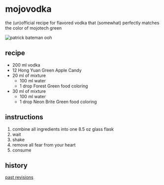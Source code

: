 # mojovodka

the (un)official recipe for flavored vodka that (somewhat) perfectly matches the color of mojotech green

![patrick bateman ooh](https://i.kym-cdn.com/photos/images/newsfeed/001/960/708/fa1.gif)

## recipe

- 200 ml vodka
- 12 Hong Yuan Green Apple Candy
- 20 ml of mixture
    - 100 ml water
    - 1 drop Forest Green food coloring
- 30 ml of mixture
    - 100 ml water
    - 1 drop Neon Brite Green food coloring

## instructions
1. combine all ingredients into one 8.5 oz glass flask
1. wait
1. shake
1. remove all fear from your heart
1. consume

## history

[past revisions](revisions.md)

